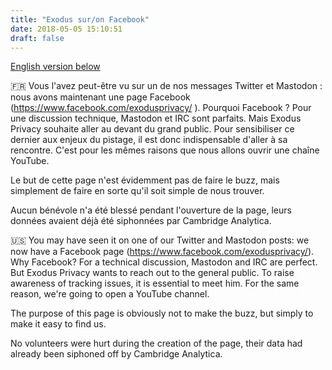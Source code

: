 ```yaml
---
title: "Exodus sur/on Facebook"
date: 2018-05-05 15:10:51
draft: false
---
```



[English version below](#english-version)

🇫🇷 Vous l'avez peut-être vu sur un de nos messages Twitter et Mastodon : nous avons maintenant une page Facebook (https://www.facebook.com/exodusprivacy/ ).
Pourquoi Facebook ?
Pour une discussion technique, Mastodon et IRC sont parfaits. Mais Exodus Privacy souhaite aller au devant du grand public. Pour sensibiliser ce dernier aux enjeux du pistage, il est donc indispensable d'aller à sa rencontre. 
C'est pour les mêmes raisons que nous allons ouvrir une chaîne YouTube.

Le but de cette page n'est évidemment pas de faire le buzz, mais simplement de faire en sorte qu'il soit simple de nous trouver.

Aucun bénévole n'a été blessé pendant l'ouverture de la page, leurs données avaient déjà été siphonnées par Cambridge Analytica.


<a name="english-version"></a>🇺🇸 You may have seen it on one of our Twitter and Mastodon posts: we now have a Facebook page (https://www.facebook.com/exodusprivacy/).
Why Facebook?
For a technical discussion, Mastodon and IRC are perfect. But Exodus Privacy wants to reach out to the general public. To raise awareness of tracking issues, it is essential to meet him.
For the same reason, we're going to open a YouTube channel.

The purpose of this page is obviously not to make the buzz, but simply to make it easy to find us.

No volunteers were hurt during the creation of the page, their data had already been siphoned off by Cambridge Analytica.